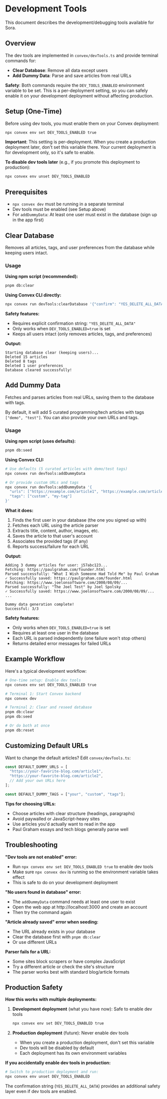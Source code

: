 # Development Tools

This document describes the development/debugging tools available for Sora.

## Overview

The dev tools are implemented in `convex/devTools.ts` and provide terminal commands for:
- **Clear Database**: Remove all data except users
- **Add Dummy Data**: Parse and save articles from real URLs

**Safety**: Both commands require the `DEV_TOOLS_ENABLED` environment variable to be set. This is a per-deployment setting, so you can safely enable it on your development deployment without affecting production.

## Setup (One-Time)

Before using dev tools, you must enable them on your Convex deployment:

```bash
npx convex env set DEV_TOOLS_ENABLED true
```

**Important**: This setting is per-deployment. When you create a production deployment later, don't set this variable there. Your current deployment is for development only, so it's safe to enable.

**To disable dev tools later** (e.g., if you promote this deployment to production):
```bash
npx convex env unset DEV_TOOLS_ENABLED
```

## Prerequisites

- `npx convex dev` must be running in a separate terminal
- Dev tools must be enabled (see Setup above)
- For `addDummyData`: At least one user must exist in the database (sign up in the app first)

## Clear Database

Removes all articles, tags, and user preferences from the database while keeping users intact.

### Usage

**Using npm script (recommended):**
```bash
pnpm db:clear
```

**Using Convex CLI directly:**
```bash
npx convex run devTools:clearDatabase '{"confirm": "YES_DELETE_ALL_DATA"}'
```

**Safety features:**
- Requires explicit confirmation string: `"YES_DELETE_ALL_DATA"`
- Only works when `DEV_TOOLS_ENABLED=true` is set
- Keeps all users intact (only removes articles, tags, and preferences)

**Output:**
```
Starting database clear (keeping users)...
Deleted 15 articles
Deleted 8 tags
Deleted 1 user preferences
Database cleared successfully!
```

## Add Dummy Data

Fetches and parses articles from real URLs, saving them to the database with tags.

By default, it will add 5 curated programming/tech articles with tags `["demo", "test"]`. You can also provide your own URLs and tags.

### Usage

**Using npm script (uses defaults):**
```bash
pnpm db:seed
```

**Using Convex CLI:**
```bash
# Use defaults (5 curated articles with demo/test tags)
npx convex run devTools:addDummyData

# Or provide custom URLs and tags
npx convex run devTools:addDummyData '{
  "urls": ["https://example.com/article1", "https://example.com/article2"],
  "tags": ["custom", "my-tag"]
}'
```

**What it does:**
1. Finds the first user in your database (the one you signed up with)
2. Fetches each URL using the article parser
3. Extracts title, content, author, images, etc.
4. Saves the article to that user's account
5. Associates the provided tags (if any)
6. Reports success/failure for each URL

**Output:**
```
Adding 3 dummy articles for user: j57abc123...
Fetching: https://paulgraham.com/founder.html
Parsed successfully: "What I Wish Someone Had Told Me" by Paul Graham
✓ Successfully saved: https://paulgraham.com/founder.html
Fetching: https://www.joelonsoftware.com/2000/08/09/...
Parsed successfully: "The Joel Test" by Joel Spolsky
✓ Successfully saved: https://www.joelonsoftware.com/2000/08/09/...
...

Dummy data generation complete!
Successful: 3/3
```

**Safety features:**
- Only works when `DEV_TOOLS_ENABLED=true` is set
- Requires at least one user in the database
- Each URL is parsed independently (one failure won't stop others)
- Returns detailed error messages for failed URLs

## Example Workflow

Here's a typical development workflow:

```bash
# One-time setup: Enable dev tools
npx convex env set DEV_TOOLS_ENABLED true

# Terminal 1: Start Convex backend
npx convex dev

# Terminal 2: Clear and reseed database
pnpm db:clear
pnpm db:seed

# Or do both at once
pnpm db:reset
```

## Customizing Default URLs

Want to change the default articles? Edit `convex/devTools.ts`:

```typescript
const DEFAULT_DUMMY_URLS = [
  "https://your-favorite-blog.com/article1",
  "https://your-favorite-blog.com/article2",
  // Add your own URLs here
];

const DEFAULT_DUMMY_TAGS = ["your", "custom", "tags"];
```

**Tips for choosing URLs:**
- Choose articles with clear structure (headings, paragraphs)
- Avoid paywalled or JavaScript-heavy sites
- Use articles you'd actually want to read in the app
- Paul Graham essays and tech blogs generally parse well

## Troubleshooting

**"Dev tools are not enabled" error:**
- Run `npx convex env set DEV_TOOLS_ENABLED true` to enable dev tools
- Make sure `npx convex dev` is running so the environment variable takes effect
- This is safe to do on your development deployment

**"No users found in database" error:**
- The `addDummyData` command needs at least one user to exist
- Open the web app at http://localhost:3000 and create an account
- Then try the command again

**"Article already saved" error when seeding:**
- The URL already exists in your database
- Clear the database first with `pnpm db:clear`
- Or use different URLs

**Parser fails for a URL:**
- Some sites block scrapers or have complex JavaScript
- Try a different article or check the site's structure
- The parser works best with standard blog/article formats

## Production Safety

**How this works with multiple deployments:**

1. **Development deployment** (what you have now): Safe to enable dev tools
   ```bash
   npx convex env set DEV_TOOLS_ENABLED true
   ```

2. **Production deployment** (future): Never enable dev tools
   - When you create a production deployment, don't set this variable
   - Dev tools will be disabled by default
   - Each deployment has its own environment variables

**If you accidentally enable dev tools in production:**
```bash
# Switch to production deployment and run:
npx convex env unset DEV_TOOLS_ENABLED
```

The confirmation string (`YES_DELETE_ALL_DATA`) provides an additional safety layer even if dev tools are enabled.
